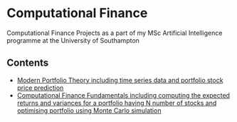 # Computational Finance
Computational Finance Projects as a part of my MSc Artificial Intelligence programme at the University of Southampton

## Contents
- [Modern Portfolio Theory including time series data and portfolio stock price prediction](https://github.com/VladimirsHisamutdinovs/computational-finance/blob/main/ModernPortfolioTheory.ipynb)
- [Computational Finance Fundamentals including computing the expected returns and variances for a portfolio having N number of stocks and optimising portfolio using Monte Carlo simulation](https://github.com/VladimirsHisamutdinovs/computational-finance/blob/main/ComputationalFinanceFundamentals.ipynb)
